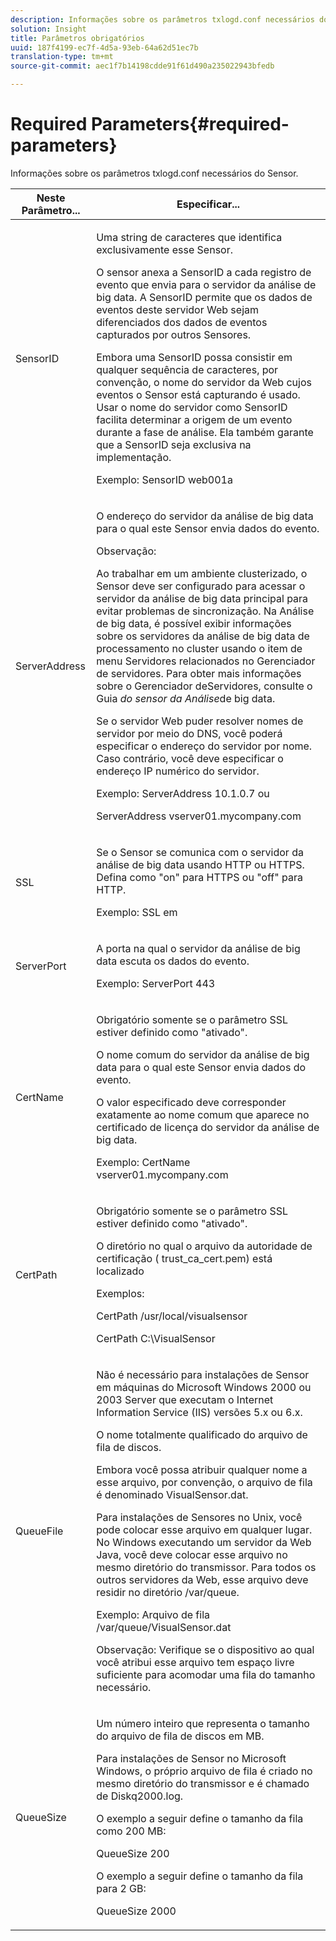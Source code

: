 ```yaml
---
description: Informações sobre os parâmetros txlogd.conf necessários do Sensor.
solution: Insight
title: Parâmetros obrigatórios
uuid: 187f4199-ec7f-4d5a-93eb-64a62d51ec7b
translation-type: tm+mt
source-git-commit: aec1f7b14198cdde91f61d490a235022943bfedb

---
```



# Required Parameters{#required-parameters}

Informações sobre os parâmetros txlogd.conf necessários do Sensor.

<table id="table_69CFE10A3707403F9793137B128E706A"> 
 <thead> 
  <tr> 
   <th colname="col1" class="entry"> Neste Parâmetro... </th> 
   <th colname="col2" class="entry"> Especificar... </th> 
  </tr> 
 </thead>
 <tbody> 
  <tr> 
   <td colname="col1"> SensorID </td> 
   <td colname="col2"> <p>Uma string de caracteres que identifica exclusivamente esse <span class="wintitle"> Sensor</span>. </p> <p> <span class="wintitle"> O sensor</span> anexa a SensorID a cada registro de evento que envia para o servidor <span class="keyword"></span>da análise de big data. A SensorID permite que os dados de eventos deste servidor Web sejam diferenciados dos dados de eventos capturados por outros <span class="wintitle"> Sensores</span>. </p> <p>Embora uma SensorID possa consistir em qualquer sequência de caracteres, por convenção, o nome do servidor da Web cujos eventos o <span class="wintitle"> Sensor</span> está capturando é usado. Usar o nome do servidor como SensorID facilita determinar a origem de um evento durante a fase de análise. Ela também garante que a SensorID seja exclusiva na implementação. </p> <p>Exemplo: <span class="filepath"> SensorID web001a</span> </p> </td> 
  </tr> 
  <tr> 
   <td colname="col1"> ServerAddress </td> 
   <td colname="col2"> <p>O endereço do servidor <span class="keyword"> da análise de big data para o qual este</span> Sensor <span class="wintitle"></span> envia dados do evento. </p> <p>Observação:  <p>Ao trabalhar em um ambiente clusterizado, <span class="wintitle"> o Sensor</span> deve ser configurado para acessar o servidor <span class="keyword"></span> da análise de big data principal para evitar problemas de sincronização. Na Análise de big data, é possível exibir informações sobre os servidores <span class="keyword"> da análise de big data de processamento no cluster usando o item de menu Servidores relacionados no Gerenciador</span> de <span class="wintitle"></span>servidores. Para obter mais informações sobre o Gerenciador <span class="wintitle"> de</span>Servidores, consulte o Guia <i><span class="keyword"> do sensor</span><span class="wintitle"> da Análise</span></i>de big data. </p> <p>Se o servidor Web puder resolver nomes de servidor por meio do DNS, você poderá especificar o endereço do servidor por nome. Caso contrário, você deve especificar o endereço IP numérico do servidor. </p> <p>Exemplo: <span class="filepath"> ServerAddress 10.1.0.7</span> ou </p> <p> <span class="filepath"> ServerAddress vserver01.mycompany.com</span> </p> </p> </td> 
  </tr> 
  <tr> 
   <td colname="col1"> SSL </td> 
   <td colname="col2"> <p>Se o <span class="wintitle"> Sensor</span> se comunica com o servidor <span class="keyword"></span> da análise de big data usando HTTP ou HTTPS. Defina como "on" para HTTPS ou "off" para HTTP. </p> <p>Exemplo: <span class="filepath"> SSL em</span> </p> </td> 
  </tr> 
  <tr> 
   <td colname="col1"> ServerPort </td> 
   <td colname="col2"> <p>A porta na qual o servidor <span class="keyword"></span> da análise de big data escuta os dados do evento. </p> <p>Exemplo: <span class="filepath"> ServerPort 443</span> </p> </td> 
  </tr> 
  <tr> 
   <td colname="col1"> CertName </td> 
   <td colname="col2"> <p>Obrigatório somente se o parâmetro SSL estiver definido como "ativado". </p> <p>O nome comum do servidor <span class="keyword"> da análise de big data para o qual este</span> Sensor <span class="wintitle"></span> envia dados do evento. </p> <p>O valor especificado deve corresponder exatamente ao nome comum que aparece no certificado de licença do servidor <span class="keyword"></span> da análise de big data. </p> <p>Exemplo: <span class="filepath"> CertName vserver01.mycompany.com</span> </p> </td> 
  </tr> 
  <tr> 
   <td colname="col1"> CertPath </td> 
   <td colname="col2"> <p>Obrigatório somente se o parâmetro SSL estiver definido como "ativado". </p> <p>O diretório no qual o arquivo da autoridade de certificação (<span class="filepath"> trust_ca_cert.pem</span>) está localizado </p> <p>Exemplos: </p> <p> <span class="filepath"> CertPath /usr/local/visualsensor</span> </p> <p> <span class="filepath"> CertPath C:\VisualSensor</span> </p> </td> 
  </tr> 
  <tr> 
   <td colname="col1"> QueueFile </td> 
   <td colname="col2"> <p>Não é necessário para instalações de <span class="wintitle"> Sensor</span> em máquinas do Microsoft Windows 2000 ou 2003 Server que executam o Internet Information Service (IIS) versões 5.x ou 6.x. </p> <p>O nome totalmente qualificado do arquivo de fila de discos. </p> <p>Embora você possa atribuir qualquer nome a esse arquivo, por convenção, o arquivo de fila é denominado <span class="filepath"> VisualSensor.dat</span>. </p> <p>Para instalações de <span class="wintitle"> Sensores</span> no Unix, você pode colocar esse arquivo em qualquer lugar. No Windows executando um servidor da Web Java, você deve colocar esse arquivo no mesmo diretório do transmissor. Para todos os outros servidores da Web, esse arquivo deve residir no diretório /var/queue. </p> <p>Exemplo: Arquivo <span class="filepath"> de fila /var/queue/VisualSensor.dat</span> </p> <p> <p>Observação:  Verifique se o dispositivo ao qual você atribui esse arquivo tem espaço livre suficiente para acomodar uma fila do tamanho necessário. </p> </p> </td> 
  </tr> 
  <tr> 
   <td colname="col1"> QueueSize </td> 
   <td colname="col2"> <p>Um número inteiro que representa o tamanho do arquivo de fila de discos em MB. </p> <p>Para instalações de <span class="wintitle"> Sensor</span> no Microsoft Windows, o próprio arquivo de fila é criado no mesmo diretório do transmissor e é chamado de <span class="filepath"> Diskq2000.log</span>. </p> <p>O exemplo a seguir define o tamanho da fila como 200 MB: </p> <p>QueueSize 200 </p> <p>O exemplo a seguir define o tamanho da fila para 2 GB: </p> <p>QueueSize 2000 </p> </td> 
  </tr> 
 </tbody> 
</table>

